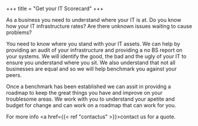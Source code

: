 +++
title = "Get your IT Scorecard"
+++

As a business you need to understand where your IT is at.  Do you know how your IT infrastructure rates?  Are there unknown issues waiting to cause problems?

<!--more-->

You need to know where you stand with your IT assets.  We can help by providing an audit of your infrastructure and providing a no BS report on your systems.  We will identify the good, the bad and the ugly of your IT to ensure you understand where you sit.  We also understand that not all businesses are equal and so we will help benchmark you against your peers.<p>
Once a benchmark has been established we can assit in providng a roadmap to keep the great things you have and improve on your troublesome areas.  We work with you to understand your apetite and budget for change and can work on a roadmap that can work for you.<p>
For more info <a href={{< ref "contactus" >}}>contact us</a> for a quote.